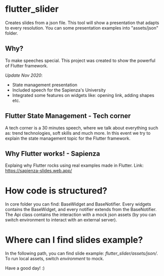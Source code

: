 # flutter_slider
Creates slides from a json file. This tool will show a presentation that adapts to every resolution.
You can some presentation examples into "assets/json" folder.

## Why?
To make speeches special. This project was created to show the powerful of Flutter framework.

*Update Nov 2020*:
- State management presentation
- Included speech for the Sapienza's University
- Integrated some features on widgets like: opening link, adding shapes etc.

## Flutter State Management - Tech corner
A tech corner is a 30 minutes speech, where we talk about everything such as: trend technologies, soft skills and much more.
In this event we try to explain the state management topic for the Flutter framework.

## Why Flutter works! - Sapienza
Explaing why Flutter rocks using real examples made in Flutter.
Link: https://sapienza-slides.web.app/

# How code is structured?
In core folder you can find: BaseWidget and BaseNotifier. 
Every widgets contains the BaseWidget, and every notifier extends from the BaseNotifier.
The Api class contains the interaction with a mock json assets (by you can switch environment to interact with an external server).

# Where can I find slides example?
In the following path, you can find slide example: *flutter_slider/assets/json/*. 
To run local assets, switch *environment* to mock.

Have a good day! :)
